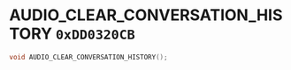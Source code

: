 # AUDIO_CLEAR_CONVERSATION_HISTORY `0xDD0320CB`

```cpp
void AUDIO_CLEAR_CONVERSATION_HISTORY();
```